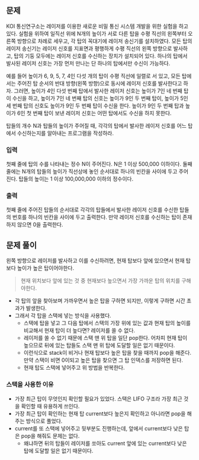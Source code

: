 ## 문제
KOI 통신연구소는 레이저를 이용한 새로운 비밀 통신 시스템 개발을 위한 실험을 하고 있다. 실험을 위하여 일직선 위에 N개의 높이가 서로 다른 탑을 수평 직선의 왼쪽부터 오른쪽 방향으로 차례로 세우고, 각 탑의 꼭대기에 레이저 송신기를 설치하였다. 모든 탑의 레이저 송신기는 레이저 신호를 지표면과 평행하게 수평 직선의 왼쪽 방향으로 발사하고, 탑의 기둥 모두에는 레이저 신호를 수신하는 장치가 설치되어 있다. 하나의 탑에서 발사된 레이저 신호는 가장 먼저 만나는 단 하나의 탑에서만 수신이 가능하다.

예를 들어 높이가 6, 9, 5, 7, 4인 다섯 개의 탑이 수평 직선에 일렬로 서 있고, 모든 탑에서는 주어진 탑 순서의 반대 방향(왼쪽 방향)으로 동시에 레이저 신호를 발사한다고 하자. 그러면, 높이가 4인 다섯 번째 탑에서 발사한 레이저 신호는 높이가 7인 네 번째 탑이 수신을 하고, 높이가 7인 네 번째 탑의 신호는 높이가 9인 두 번째 탑이, 높이가 5인 세 번째 탑의 신호도 높이가 9인 두 번째 탑이 수신을 한다. 높이가 9인 두 번째 탑과 높이가 6인 첫 번째 탑이 보낸 레이저 신호는 어떤 탑에서도 수신을 하지 못한다.

탑들의 개수 N과 탑들의 높이가 주어질 때, 각각의 탑에서 발사한 레이저 신호를 어느 탑에서 수신하는지를 알아내는 프로그램을 작성하라.

### 입력
첫째 줄에 탑의 수를 나타내는 정수 N이 주어진다. N은 1 이상 500,000 이하이다. 둘째 줄에는 N개의 탑들의 높이가 직선상에 놓인 순서대로 하나의 빈칸을 사이에 두고 주어진다. 탑들의 높이는 1 이상 100,000,000 이하의 정수이다.

### 출력
첫째 줄에 주어진 탑들의 순서대로 각각의 탑들에서 발사한 레이저 신호를 수신한 탑들의 번호를 하나의 빈칸을 사이에 두고 출력한다. 만약 레이저 신호를 수신하는 탑이 존재하지 않으면 0을 출력한다.

## 문제 풀이
왼쪽 방향으로 레이저를 발사하고 이를 수신하려면, 현재 탑보다 앞에 있으면서 현재 탑보다 높이가 높은 탑이어야한다.

> 현재 위치보다 앞에 있는 것 중 현재보다 높으면서 가장 가까운 탑의 위치를 구해야한다.

- 각 탑의 앞을 찾아보며 가까우면서 높은 탑을 구하면 되지만, 이렇게 구하면 시간 초과가 발생한다.
- 그래서 각 탑을 스택에 넣는 방식을 사용했다.
  - 스택에 탑을 넣고 그 다음 탑에서 스택의 가장 위에 있는 값과 현재 탑의 높이를 비교해서 현재 탑이 더 높다면? 레이저를 쏠 수 없다.
  - 레이저를 쏠 수 없기 때문에 스택 맨 위 탑을 일단 pop한다. 어차피 현재 탑이 높으므로 뒤에 있는 탑들도 스택 맨 위 탑에 도달할 일은 없기 때문이다.
  - 이런식으로 stack이 비거나 현재 탑보다 높은 탑을 찾을 때까지 pop을 해준다. 만약 스택이 비면 0이되고 높은 탑을 찾으면 그 탑 인덱스를 저장하면 된다.
  - 현재 탑도 스택에 넣어주고 위 방법을 반복한다.

### 스택을 사용한 이유  
- 가장 최근 탑이 무엇인지 확인할 필요가 있었다. 스택은 LIFO 구조라 가장 최근 것을 확인할 때 유용하게 쓰인다.
- 가장 최근 탑이 확인하는 현재 탑 current보다 높은지 확인하고 아니라면 pop을 해주는 방식으로 풀었다. 
- current를 또 스택에 넣어주고 뒷부분도 진행하는데, 앞에서 current보다 낮은 탑은 pop을 해줘도 문제는 없다.
  - 왜냐하면 뒤의 탑들이 레이저를 쏘아도 current 앞에 있는 current보다 낮은 탑에 도달할 일은 없기 때문이다.